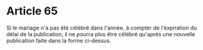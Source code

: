 # Article 65

Si le mariage n'a pas été célébré dans l'année, à compter de l'expiration du délai de la publication, il ne pourra plus être célébré qu'après une nouvelle publication faite dans la forme ci-dessus.

